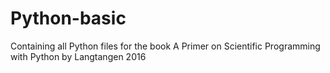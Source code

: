 # Python-basic
Containing all Python files for the book A Primer on Scientific Programming with Python by Langtangen 2016

